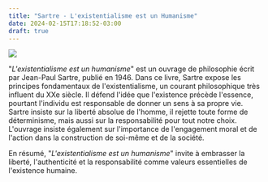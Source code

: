 ```yaml
---
title: "Sartre - L'existentialisme est un Humanisme"
date: 2024-02-15T17:18:52-03:00
draft: true
---
```


![](/images/livro-Lexistentialisme-est-un-humanisme.jpg)

"*L'existentialisme est un humanisme*" est un ouvrage de philosophie écrit par Jean-Paul Sartre, publié en 1946. Dans ce livre, Sartre expose les principes fondamentaux de l'existentialisme, un courant philosophique très influent du XXe siècle. Il défend l'idée que l'existence précède l'essence, pourtant l'individu est responsable de donner un sens à sa propre vie. Sartre insiste sur la liberté absolue de l'homme, il rejette toute forme de déterminisme, mais aussi sur la responsabilité pour tout notre choix. L'ouvrage insiste également sur l'importance de l'engagement moral et de l'action dans la construction de soi-même et de la société. 

En résumé, "*L'existentialisme est un humanisme*" invite à embrasser la liberté, l'authenticité et la responsabilité comme valeurs essentielles de l'existence humaine.
